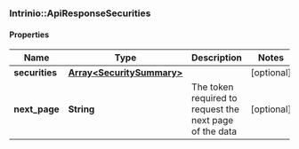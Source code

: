 ### Intrinio::ApiResponseSecurities

#### Properties
Name | Type | Description | Notes
------------ | ------------- | ------------- | -------------
**securities** | [**Array&lt;SecuritySummary&gt;**](SecuritySummary.md) |  | [optional] 
**next_page** | **String** | The token required to request the next page of the data | [optional] 


